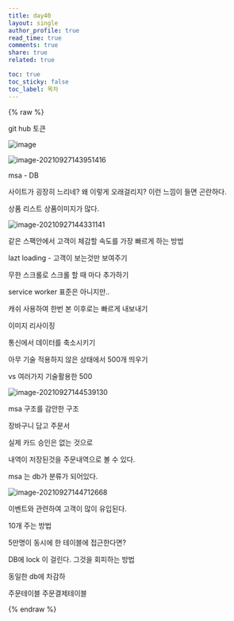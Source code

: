 ```yaml
---
title: day40
layout: single
author_profile: true
read_time: true
comments: true
share: true
related: true

toc: true
toc_sticky: false
toc_label: 목차
---
```




 {% raw %}



git hub 토큰 



![image](https://user-images.githubusercontent.com/65274952/134837346-2c7c0641-b0e3-41b1-b333-a51dd7eb2879.png)





![image-20210927143951416](C:\Users\mwe22\AppData\Roaming\Typora\typora-user-images\image-20210927143951416.png)





msa - DB



사이트가 굉장히 느리네? 왜 이렇게 오래걸리지? 이런 느낌이 들면 곤란하다.

상품 리스트 상품이미지가 많다. 

![image-20210927144331141](C:\Users\mwe22\AppData\Roaming\Typora\typora-user-images\image-20210927144331141.png)

같은 스팩안에서 고객이 체감할 속도를 가장 빠르게 하는 방법

lazt loading - 고객이 보는것만 보여주기

무한 스크롤로 스크롤 할 때 마다 추가하기

service worker 표준은 아니지만..

캐쉬 사용하여 한번 본 이후로는 빠르게 내보내기

이미지 리사이징

통신에서 데이터를 축소시키기



아무 기술 적용하지 않은 상태에서 500개 띄우기

vs 여러가지 기술활용한 500



![image-20210927144539130](C:\Users\mwe22\AppData\Roaming\Typora\typora-user-images\image-20210927144539130.png)





msa 구조를 감안한 구조



장바구니 담고 주문서 

실제 카드 승인은 없는 것으로

내역이 저장된것을 주문내역으로 볼 수 있다.



msa 는 db가 분류가 되어있다.





![image-20210927144712668](C:\Users\mwe22\AppData\Roaming\Typora\typora-user-images\image-20210927144712668.png)

이벤트와 관련하여 고객이 많이 유입된다.



10개 주는 방법

5만명이 동시에 한 테이블에 접근한다면?

DB에 lock 이 걸린다. 그것을 회피하는 방법



동일한 db에 차감하



주문테이블 주문결제테이블 





 {% endraw %}